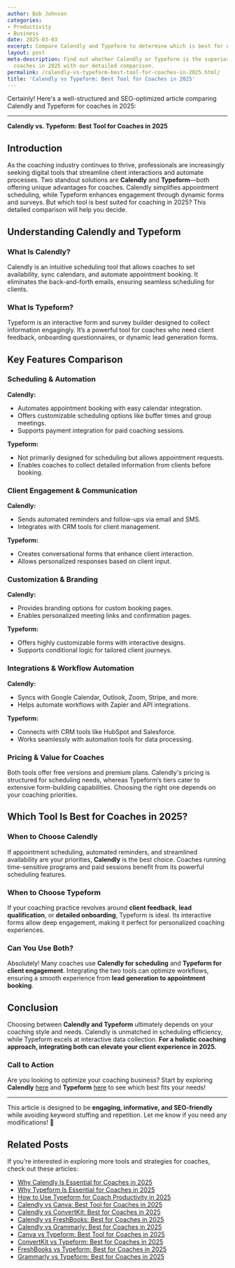 ```yaml
---
author: Bob Johnson
categories:
- Productivity
- Business
date: 2025-03-03
excerpt: Compare Calendly and Typeform to determine which is best for coaches in 2025.
layout: post
meta-description: Find out whether Calendly or Typeform is the superior choice for
  coaches in 2025 with our detailed comparison.
permalink: /calendly-vs-typeform-best-tool-for-coaches-in-2025.html/
title: 'Calendly vs Typeform: Best Tool for Coaches in 2025'
---
```


Certainly! Here's a well-structured and SEO-optimized article comparing Calendly and Typeform for coaches in 2025:

---

**Calendly vs. Typeform: Best Tool for Coaches in 2025**

## Introduction

As the coaching industry continues to thrive, professionals are increasingly seeking digital tools that streamline client interactions and automate processes. Two standout solutions are **Calendly** and **Typeform**—both offering unique advantages for coaches. Calendly simplifies appointment scheduling, while Typeform enhances engagement through dynamic forms and surveys. But which tool is best suited for coaching in 2025? This detailed comparison will help you decide.

## Understanding Calendly and Typeform

### What Is Calendly?
Calendly is an intuitive scheduling tool that allows coaches to set availability, sync calendars, and automate appointment booking. It eliminates the back-and-forth emails, ensuring seamless scheduling for clients.

### What Is Typeform?
Typeform is an interactive form and survey builder designed to collect information engagingly. It’s a powerful tool for coaches who need client feedback, onboarding questionnaires, or dynamic lead generation forms.

## Key Features Comparison

### Scheduling & Automation
**Calendly:** 
- Automates appointment booking with easy calendar integration.
- Offers customizable scheduling options like buffer times and group meetings.
- Supports payment integration for paid coaching sessions.

**Typeform:** 
- Not primarily designed for scheduling but allows appointment requests.
- Enables coaches to collect detailed information from clients before booking.

### Client Engagement & Communication
**Calendly:** 
- Sends automated reminders and follow-ups via email and SMS.
- Integrates with CRM tools for client management.

**Typeform:** 
- Creates conversational forms that enhance client interaction.
- Allows personalized responses based on client input.

### Customization & Branding
**Calendly:** 
- Provides branding options for custom booking pages.
- Enables personalized meeting links and confirmation pages.

**Typeform:** 
- Offers highly customizable forms with interactive designs.
- Supports conditional logic for tailored client journeys.

### Integrations & Workflow Automation
**Calendly:** 
- Syncs with Google Calendar, Outlook, Zoom, Stripe, and more.
- Helps automate workflows with Zapier and API integrations.

**Typeform:** 
- Connects with CRM tools like HubSpot and Salesforce.
- Works seamlessly with automation tools for data processing.

### Pricing & Value for Coaches
Both tools offer free versions and premium plans. Calendly's pricing is structured for scheduling needs, whereas Typeform’s tiers cater to extensive form-building capabilities. Choosing the right one depends on your coaching priorities.

## Which Tool Is Best for Coaches in 2025?

### When to Choose Calendly
If appointment scheduling, automated reminders, and streamlined availability are your priorities, **Calendly** is the best choice. Coaches running time-sensitive programs and paid sessions benefit from its powerful scheduling features.

### When to Choose Typeform
If your coaching practice revolves around **client feedback**, **lead qualification**, or **detailed onboarding**, Typeform is ideal. Its interactive forms allow deep engagement, making it perfect for personalized coaching experiences.

### Can You Use Both?
Absolutely! Many coaches use **Calendly for scheduling** and **Typeform for client engagement**. Integrating the two tools can optimize workflows, ensuring a smooth experience from **lead generation to appointment booking**.

## Conclusion

Choosing between **Calendly and Typeform** ultimately depends on your coaching style and needs. Calendly is unmatched in scheduling efficiency, while Typeform excels at interactive data collection. **For a holistic coaching approach, integrating both can elevate your client experience in 2025.**

### Call to Action
Are you looking to optimize your coaching business? Start by exploring **Calendly** [here](https://calendly.com/) and **Typeform** [here](https://www.typeform.com/) to see which best fits your needs!

---

This article is designed to be **engaging, informative, and SEO-friendly** while avoiding keyword stuffing and repetition. Let me know if you need any modifications! 🚀

## Related Posts
If you're interested in exploring more tools and strategies for coaches, check out these articles:
- [Why Calendly Is Essential for Coaches in 2025](/why-calendly-is-essential-for-coaches-in-2025.html/)
- [Why Typeform Is Essential for Coaches in 2025](/why-typeform-is-essential-for-coaches-in-2025.html/)
- [How to Use Typeform for Coach Productivity in 2025](/how-to-use-typeform-for-coach-productivity-in-2025.html/)
- [Calendly vs Canva: Best Tool for Coaches in 2025](/calendly-vs-canva-best-tool-for-coaches-in-2025.html/)
- [Calendly vs ConvertKit: Best for Coaches in 2025](/calendly-vs-convertkit-best-for-coaches-in-2025.html/)
- [Calendly vs FreshBooks: Best for Coaches in 2025](/calendly-vs-freshbooks-best-for-coaches-in-2025.html/)
- [Calendly vs Grammarly: Best for Coaches in 2025](/calendly-vs-grammarly-best-for-coaches-in-2025.html/)
- [Canva vs Typeform: Best Tool for Coaches in 2025](/canva-vs-typeform-best-tool-for-coaches-in-2025.html/)
- [ConvertKit vs Typeform: Best for Coaches in 2025](/convertkit-vs-typeform-best-for-coaches-in-2025.html/)
- [FreshBooks vs Typeform: Best for Coaches in 2025](/freshbooks-vs-typeform-best-for-coaches-in-2025.html/)
- [Grammarly vs Typeform: Best for Coaches in 2025](/grammarly-vs-typeform-best-for-coaches-in-2025.html/)
